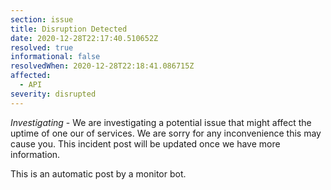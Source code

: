 ```yaml
---
section: issue
title: Disruption Detected
date: 2020-12-28T22:17:40.510652Z
resolved: true
informational: false
resolvedWhen: 2020-12-28T22:18:41.086715Z
affected:
  - API
severity: disrupted
---
```

*Investigating* - We are investigating a potential issue that might affect the uptime of one our of services. We are sorry for any inconvenience this may cause you. This incident post will be updated once we have more information.

This is an automatic post by a monitor bot.
        